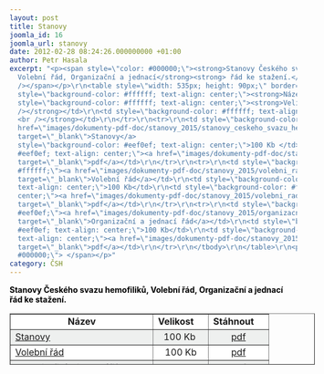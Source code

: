 ```yaml
---
layout: post
title: Stanovy
joomla_id: 16
joomla_url: stanovy
date: 2012-02-28 08:24:26.000000000 +01:00
author: Petr Hasala
excerpt: "<p><span style=\"color: #000000;\"><strong>Stanovy Českého svazu hemofiliků,
  Volební řád, Organizační a jednací</strong><strong> řád ke stažení.</strong><br
  /></span></p>\r\n<table style=\"width: 535px; height: 90px;\" border=\"1\">\r\n<tbody>\r\n<tr>\r\n<td
  style=\"background-color: #ffffff; text-align: center;\"><strong>Název</strong></td>\r\n<td
  style=\"background-color: #ffffff; text-align: center;\"><strong>Velikost     <br
  /></strong></td>\r\n<td style=\"background-color: #ffffff; text-align: center;\"><strong>Stáhnout    
  <br /></strong></td>\r\n</tr>\r\n<tr>\r\n<td style=\"background-color: #eef0ef;\"><a
  href=\"images/dokumenty-pdf-doc/stanovy_2015/stanovy_ceskeho_svazu_hemofiliku.pdf\"
  target=\"_blank\">Stanovy</a>                                        </td>\r\n<td
  style=\"background-color: #eef0ef; text-align: center;\">100 Kb </td>\r\n<td style=\"background-color:
  #eef0ef; text-align: center;\"><a href=\"images/dokumenty-pdf-doc/stanovy_2015/stanovy_ceskeho_svazu_hemofiliku.pdf\"
  target=\"_blank\">pdf</a></td>\r\n</tr>\r\n<tr>\r\n<td style=\"background-color:
  #ffffff;\"><a href=\"images/dokumenty-pdf-doc/stanovy_2015/volebni_rad_ceskeho_svazu_hemofiliku.pdf\"
  target=\"_blank\">Volební řád</a></td>\r\n<td style=\"background-color: #ffffff;
  text-align: center;\">100 Kb</td>\r\n<td style=\"background-color: #ffffff; text-align:
  center;\"><a href=\"images/dokumenty-pdf-doc/stanovy_2015/volebni_rad_ceskeho_svazu_hemofiliku.pdf\"
  target=\"_blank\">pdf</a></td>\r\n</tr>\r\n<tr>\r\n<td style=\"background-color:
  #eef0ef;\"><a href=\"images/dokumenty-pdf-doc/stanovy_2015/organizacni_a_jednaci_rad_ceskeho_svazu_hemofiliku.pdf\"
  target=\"_blank\">Organizační a jednací řád</a></td>\r\n<td style=\"background-color:
  #eef0ef; text-align: center;\">100 Kb</td>\r\n<td style=\"background-color: #eef0ef;
  text-align: center;\"><a href=\"images/dokumenty-pdf-doc/stanovy_2015/organizacni_a_jednaci_rad_ceskeho_svazu_hemofiliku.pdf\"
  target=\"_blank\">pdf</a></td>\r\n</tr>\r\n</tbody>\r\n</table>\r\n<p><span style=\"color:
  #000000;\"> </span></p>"
category: ČSH
---
```

<p><span style="color: #000000;"><strong>Stanovy Českého svazu hemofiliků, Volební řád, Organizační a jednací</strong><strong> řád ke stažení.</strong><br /></span></p>
<table style="width: 535px; height: 90px;" border="1">
<tbody>
<tr>
<td style="background-color: #ffffff; text-align: center;"><strong>Název</strong></td>
<td style="background-color: #ffffff; text-align: center;"><strong>Velikost     <br /></strong></td>
<td style="background-color: #ffffff; text-align: center;"><strong>Stáhnout     <br /></strong></td>
</tr>
<tr>
<td style="background-color: #eef0ef;"><a href="images/dokumenty-pdf-doc/stanovy_2015/stanovy_ceskeho_svazu_hemofiliku.pdf" target="_blank">Stanovy</a>                                        </td>
<td style="background-color: #eef0ef; text-align: center;">100 Kb </td>
<td style="background-color: #eef0ef; text-align: center;"><a href="images/dokumenty-pdf-doc/stanovy_2015/stanovy_ceskeho_svazu_hemofiliku.pdf" target="_blank">pdf</a></td>
</tr>
<tr>
<td style="background-color: #ffffff;"><a href="images/dokumenty-pdf-doc/stanovy_2015/volebni_rad_ceskeho_svazu_hemofiliku.pdf" target="_blank">Volební řád</a></td>
<td style="background-color: #ffffff; text-align: center;">100 Kb</td>
<td style="background-color: #ffffff; text-align: center;"><a href="images/dokumenty-pdf-doc/stanovy_2015/volebni_rad_ceskeho_svazu_hemofiliku.pdf" target="_blank">pdf</a></td>
</tr>
<tr>
<td style="background-color: #eef0ef;"><a href="images/dokumenty-pdf-doc/stanovy_2015/organizacni_a_jednaci_rad_ceskeho_svazu_hemofiliku.pdf" target="_blank">Organizační a jednací řád</a></td>
<td style="background-color: #eef0ef; text-align: center;">100 Kb</td>
<td style="background-color: #eef0ef; text-align: center;"><a href="images/dokumenty-pdf-doc/stanovy_2015/organizacni_a_jednaci_rad_ceskeho_svazu_hemofiliku.pdf" target="_blank">pdf</a></td>
</tr>
</tbody>
</table>
<p><span style="color: #000000;"> </span></p>
